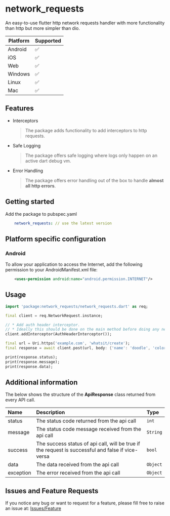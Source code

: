 

# network_requests

An easy-to-use flutter http network requests handler with more functionality than http but more simpler than dio.

Platform  | Supported
------------- | -------------
Android  | ✅
iOS  | ✅
Web  | ✅
Windows  | ✅
Linux  | ✅
Mac  | ✅

## Features

* Interceptors
  > The package adds functionality to add interceptors to http requests.

* Safe Logging
  > The package offers safe logging where logs only happen on an active dart debug vm.

* Error Handling
  > The package offers error handling out of the box to handle __almost all http errors__.

## Getting started

Add the package to pubspec.yaml

``` yaml
    network_requests: // use the latest version
```

## Platform specific configuration

### Android

To allow your application to access the Internet, add the following permission to your AndroidManifest.xml file:

``` xml
    <uses-permission android:name="android.permission.INTERNET"/>
```

## Usage

```dart
import 'package:network_requests/network_requests.dart' as req;

final client = req.NetworkRequest.instance;

// * Add auth header interceptor.
// * Ideally this should be done on the main method before doing any network calls.
client.addInterceptor(AuthHeaderInterceptor());

final url = Uri.https('example.com', 'whatsit/create');
final response = await client.post(url, body: {'name': 'doodle', 'color': 'blue'});

print(response.status);
print(response.message);
print(response.data);
```

## Additional information

The below shows the structure of the __ApiResponse__ class returned from every API call.

Name | Description| Type
| :--- | :--- | :---
status  | The status code returned from the api call | `int`
message  | The status code message received from the api call | `String`
success  | The success status of api call, will be true if the request is successful and false if vice-versa | `bool`
data  | The data received from the api call | `Object`
exception  | The error received from the api call | `Object`

## Issues and Feature Requests

If you notice any bug or want to request for a feature, please fill free to raise an issue at:
[Issues/Feature](https://github.com/Coder-Manuel/network_requests/issues)
